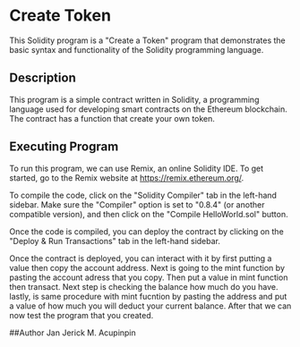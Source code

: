 # Create Token
This Solidity program is a "Create a Token" program that demonstrates the basic syntax and functionality of the Solidity programming language. 

## Description
This program is a simple contract written in Solidity, a programming language used for developing smart contracts on the Ethereum blockchain. 
The contract has a function that create your own token.

## Executing Program
To run this program, we can use Remix, an online Solidity IDE. To get started, go to the Remix website at https://remix.ethereum.org/.

To compile the code, click on the "Solidity Compiler" tab in the left-hand sidebar. Make sure the "Compiler" option is set to "0.8.4" (or another compatible version), 
and then click on the "Compile HelloWorld.sol" button.

Once the code is compiled, you can deploy the contract by clicking on the "Deploy & Run Transactions" tab in the left-hand sidebar. 

Once the contract is deployed, you can interact with it by first putting a value then copy the account address. Next is going to the mint function by pasting the account adress that you copy.
Then put a value in mint function then transact. Next step is checking the balance how much do you have. lastly, is same procedure with mint fucntion by pasting the address and put a value of how much you will deduct your current balance.
After that we can now test the program that you created. 

##Author
Jan Jerick M. Acupinpin


